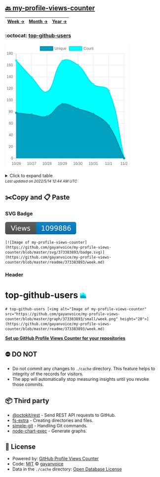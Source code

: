 ## [🔙 my-profile-views-counter](https://github.com/gayanvoice/my-profile-views-counter)
| [**Week →**](https://github.com/gayanvoice/my-profile-views-counter/blob/master/readme/373383893/week.md) | [**Month →**](https://github.com/gayanvoice/my-profile-views-counter/blob/master/readme/373383893/month.md) | [**Year →**](https://github.com/gayanvoice/my-profile-views-counter/blob/master/readme/373383893/year.md) |
| ---- | ---- | ----- |
### :octocat: [top-github-users](https://github.com/gayanvoice/top-github-users)
![Image of my-profile-views-counter](https://github.com/gayanvoice/my-profile-views-counter/blob/master/graph/373383893/large/week.png)

<details>
	<summary>Click to expand table</summary>
	<h2>:calendar: Week Page Views Table</h2>
<table>
	<tr>
		<th>
			Last Updated
		</th>
		<th>
			Unique
		</th>
		<th>
			Count
		</th>
	</tr>
	<tr>
		<td>
			<code>2022/5/14</code>
		</td>
		<td>
			<code>0</code>
		</td>
		<td>
			<code>0</code>
		</td>
	</tr>
	<tr>
		<td>
			<code>2022/5/13</code>
		</td>
		<td>
			<code>276</code>
		</td>
		<td>
			<code>601</code>
		</td>
	</tr>
	<tr>
		<td>
			<code>2022/5/12</code>
		</td>
		<td>
			<code>296</code>
		</td>
		<td>
			<code>623</code>
		</td>
	</tr>
	<tr>
		<td>
			<code>2022/5/11</code>
		</td>
		<td>
			<code>301</code>
		</td>
		<td>
			<code>693</code>
		</td>
	</tr>
	<tr>
		<td>
			<code>2022/5/10</code>
		</td>
		<td>
			<code>325</code>
		</td>
		<td>
			<code>758</code>
		</td>
	</tr>
	<tr>
		<td>
			<code>2022/5/9</code>
		</td>
		<td>
			<code>294</code>
		</td>
		<td>
			<code>887</code>
		</td>
	</tr>
	<tr>
		<td>
			<code>2022/5/8</code>
		</td>
		<td>
			<code>213</code>
		</td>
		<td>
			<code>507</code>
		</td>
	</tr>
	<tr>
		<td>
			<code>2022/5/7</code>
		</td>
		<td>
			<code>203</code>
		</td>
		<td>
			<code>493</code>
		</td>
	</tr>
</table>

</details>
<small><i>Last updated on 2022/5/14 12:44 AM UTC</i></small>

## ✂️Copy and 📋 Paste
### SVG Badge
[![Image of my-profile-views-counter](https://github.com/gayanvoice/my-profile-views-counter/blob/master/svg/373383893/badge.svg)](https://github.com/gayanvoice/my-profile-views-counter/blob/master/readme/373383893/week.md)
```readme
[![Image of my-profile-views-counter](https://github.com/gayanvoice/my-profile-views-counter/blob/master/svg/373383893/badge.svg)](https://github.com/gayanvoice/my-profile-views-counter/blob/master/readme/373383893/week.md)
```
### Header
# top-github-users [<img alt="Image of my-profile-views-counter" src="https://github.com/gayanvoice/my-profile-views-counter/blob/master/graph/373383893/small/week.png" height="20">](https://github.com/gayanvoice/my-profile-views-counter/blob/master/readme/373383893/week.md)
```readme
# top-github-users [<img alt="Image of my-profile-views-counter" src="https://github.com/gayanvoice/my-profile-views-counter/blob/master/graph/373383893/small/week.png" height="20">](https://github.com/gayanvoice/my-profile-views-counter/blob/master/readme/373383893/week.md)
```
[**Set up GitHub Profile Views Counter for your repositories**](https://github.com/gayanvoice/github-profile-views-counter)
## ⛔ DO NOT
- Do not commit any changes to `./cache` directory. This feature helps to integrity of the records for visitors.
- The app will automatically stop measuring insights until you revoke those commits.
## 📦 Third party

- [@octokit/rest](https://www.npmjs.com/package/@octokit/rest) - Send REST API requests to GitHub.
- [fs-extra](https://www.npmjs.com/package/fs-extra) - Creating directories and files.
- [simple-git](https://www.npmjs.com/package/simple-git) - Handling Git commands.
- [node-chart-exec](https://www.npmjs.com/package/node-chart-exec) - Generate graphs.
## 📄 License
- Powered by: [GitHub Profile Views Counter](https://github.com/gayanvoice/github-profile-views-counter)
- Code: [MIT](./LICENSE) © [gayanvoice](https://github.com/gayanvoice/github-profile-views-counter)
- Data in the `./cache` directory: [Open Database License](https://opendatacommons.org/licenses/odbl/1-0/)